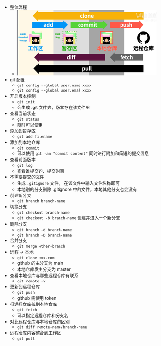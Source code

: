 * 整体流程
  * ![流程](attach/2022-07-25-09-46-27.png)
* git 配置
  * `git config --global user.name xxxx`
  * `git config --global user.emal xxxx`
* 开启版本控制
  * `git init`
  * 会生成 .git 文件夹，版本存在该文件里
* 查看当前状态
  * `git status`
  * 随时可以使用
* 添加到暂存区
  * `git add filename`
* 添加到本地仓库
  * `git commit`
  * 可以使用 `git -am "commit content"` 同时进行附加和简短的提交信息
* 查看前面版本
  * `git log`
  * 查看谁提交的、提交时间
* 不需要提交的文件
  * 生成 `.gitignore` 文件， 在该文件中输入文件名称即可
  * 本地别的分支删除 .gitignore 中的文件，本地其他分支也会没有
* 创建新分支
  * `git branch branch-name`
* 切换分支
  * `git checkout branch-name`
  * `git checkout -b branch-name` 创建并进入一个新分支
* 删除分支
  * `git branch -d branch-name`
  * `git branch -D branch-name`
* 合并分支
  * `git merge other-branch`
* 远程 -> 本地
  * `git clone xxx.com`
  * github 的主分支为 main
  * 本地仓库发主分支为 master
* 查看本地仓库与哪些远程仓库有联系
  * `git remote -v`
* 更新到远程仓库
  * `git push`
  * github 需使用 token
* 将远程仓库拉到本地仓库
  * `git fetch`
  * 可以指定远程仓库和分支名
* 对比远程仓库与本地仓库的区别
  * `git diff remote-name/branch-name`
* 远程仓库内容整合到工作区
  * `git pull`